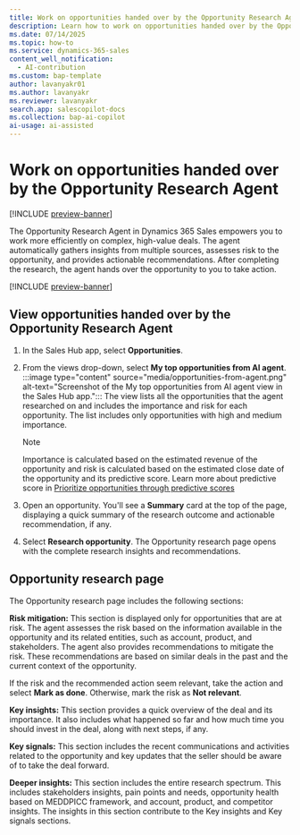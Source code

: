 ```yaml
---
title: Work on opportunities handed over by the Opportunity Research Agent
description: Learn how to work on opportunities handed over by the Opportunity Research Agent. 
ms.date: 07/14/2025
ms.topic: how-to
ms.service: dynamics-365-sales
content_well_notification:
  - AI-contribution
ms.custom: bap-template
author: lavanyakr01
ms.author: lavanyakr
ms.reviewer: lavanyakr
search.app: salescopilot-docs
ms.collection: bap-ai-copilot
ai-usage: ai-assisted
---
```


# Work on opportunities handed over by the Opportunity Research Agent

[!INCLUDE [preview-banner](~/../shared-content/shared/preview-includes/preview-banner.md)]

The Opportunity Research Agent in Dynamics 365 Sales empowers you to work more efficiently on complex, high-value deals. The agent automatically gathers insights from multiple sources, assesses risk to the opportunity, and provides actionable recommendations. After completing the research, the agent hands over the opportunity to you to take action.

[!INCLUDE [preview-banner](~/../shared-content/shared/preview-includes/preview-note-d365.md)]

## View opportunities handed over by the Opportunity Research Agent

1. In the Sales Hub app, select **Opportunities**.
1. From the views drop-down, select **My top opportunities from AI agent**.  
   :::image type="content" source="media/opportunities-from-agent.png" alt-text="Screenshot of the My top opportunities from AI agent view in the Sales Hub app.":::
   The view lists all the opportunities that the agent researched on and includes the importance and risk for each opportunity. The list includes only opportunities with high and medium importance.
   > [!NOTE]
   > Importance is calculated based on the estimated revenue of the opportunity and risk is calculated based on the estimated close date of the opportunity and its predictive score. Learn more about predictive score in [Prioritize opportunities through predictive scores](work-predictive-opportunity-scoring.md)

1. Open an opportunity.
   You'll see a **Summary** card at the top of the page, displaying a quick summary of the research outcome and actionable recommendation, if any.
1. Select **Research opportunity**.
   The Opportunity research page opens with the complete research insights and recommendations.

## Opportunity research page

The Opportunity research page includes the following sections:

**Risk mitigation:** This section is displayed only for opportunities that are at risk. The agent assesses the risk based on the information available in the opportunity and its related entities, such as account, product, and stakeholders. The agent also provides recommendations to mitigate the risk. These recommendations are based on similar deals in the past and the current context of the opportunity.

If the risk and the recommended action seem relevant, take the action and select **Mark as done**. Otherwise, mark the risk as **Not relevant**.

**Key insights:** This section provides a quick overview of the deal and its importance. It also includes what happened so far and how much time you should invest in the deal, along with next steps, if any.

**Key signals:** This section includes the recent communications and activities related to the opportunity and key updates that the seller should be aware of to take the deal forward.

**Deeper insights:** This section includes the entire research spectrum. This includes stakeholders insights, pain points and needs, opportunity health based on MEDDPICC framework, and account, product, and competitor insights. The insights in this section contribute to the Key insights and Key signals sections.